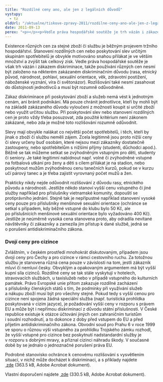 ```yaml
---
title: "Rozdílné ceny ano, ale jen z legálních důvodů"
vystupy:
  - tz
oldUrl: "/aktualne/tiskove-zpravy-2011/rozdilne-ceny-ano-ale-jen-z-legalnich-duvodu"
date: 2011-09-13
perex: "<p></p><p>Vedle práva hospodářské soutěže je trh vázán i zákazem diskriminace. Přestože je existence různých cen žádoucím projevem konkurence, nesmí být používání různých cen založeno na zakázaném diskriminačním důvodu a nesmí zasahovat do důstojnosti osob.</p>"
---
```


<!-- imported from the old website -->

<p>Existence různých cen za stejné zboží či službu je běžným projevem tržního hospodářství. Stanovení rozdílných cen nebo poskytování slev určitým skupinám spotřebitelů je obvykle motivováno snahou přilákat je ve větším množství a zvýšit tak celkový zisk. Vedle práva hospodářské soutěže je však trh vázán i zákazem diskriminace, takže používání různých cen nesmí být založeno na některém zakázaném diskriminačním důvodu (rasa, etnický původ, národnost, pohlaví, sexuální orientace, věk, zdravotní postižení, náboženské vyznání, víra či světonázor). Rozlišování také nesmí zasahovat do důstojnosti jednotlivců a musí být rozumně odůvodněné. </p><p>Zákaz diskriminace při poskytování zboží a služeb nemá vést k jednotným cenám, ani bránit podnikání. Má pouze chránit jednotlivce, kteří by mohli být na základě zakázaného důvodu vyloučeni z možnosti koupit si určité zboží nebo využít určitou službu. Při poskytování slev nebo stanovení rozdílných cen je proto vždy třeba posuzovat, zda použité kritérium není zákonem zakázané, nebo zda je možné toto rozlišování rozumně odůvodnit. </p><p>Slevy mají obvykle nalákat co největší počet spotřebitelů, i těch, kteří by jinak o zboží či službu neměli zájem. Zcela legitimně jsou proto nižší ceny či slevy určeny buď osobám, které nejsou mezi zákazníky dostatečně zastoupeny, nebo spotřebitelům s nižšími příjmy (studenti, důchodci apod.). Běžně se tak můžeme setkat se zvýhodněným vstupným pro děti, studenty či seniory. Je také legitimní nabídnout např. volné či zvýhodněné vstupné na fotbalová utkání pro ženy a děti s cílem přilákat je na stadion, nebo poskytnout mužům zvýhodněnou cenu tanečních kurzů, pokud se v kurzu učí párový tanec a je třeba zajistit vyrovnaný počet mužů a žen. </p><p>Prakticky nikdy nejde odůvodnit rozlišování z důvodu rasy, etnického původu a národnosti. Jestliže někdo stanoví vyšší cenu vstupného či jiné služby například pro příslušníky vietnamské komunity, dopouští se protiprávního jednání. Stejně tak je nepřípustné například stanovení vysoké ceny pouze pro příslušníky menšinové sexuální orientace (ochránce se setkal s případem, kdy běžné vstupné do klubu bylo 50 Kč, ale po příslušnících menšinové sexuální orientace bylo vyžadováno 400 Kč). Jestliže je neúměrně vysoká cena stanovena proto, aby odradila nevítané návštěvníky či zákazníky a zamezila jim přístup k dané službě, jedná se o porušení antidiskriminačního zákona. </p><h3>Dvojí ceny pro cizince</h3><p>Zvláštním, v českém prostředí mnohokrát diskutovaným, případem jsou dvojí ceny pro Čechy a pro cizince v rámci cestovního ruchu. Za totožnou službu je stanovena různá cena pouze v závislosti na tom, jestli zákazník mluví či nemluví česky. Obvyklým a opakovaným argumentem má být vyšší kupní síla cizinců. Rozdílné ceny se tak stále vyskytují v hotelech, stravovacích službách, u taxislužeb nebo v případě vstupného do kulturních památek. Právo Evropské unie přitom zakazuje rozdílné zacházení s příslušníky členských států s tím, že podmínky při využívání služeb a nákupu zboží musí být pro všechny stejné. Pokud tedy s vyšší cenou pro cizince není spojena žádná speciální služba (např. turistická prohlídka poskytovaná v cizím jazyce), je požadování vyšší ceny v rozporu s právem EU a může být i nepřímou diskriminací z důvodu státní příslušnosti. V České republice existuje k otázce účtování jiných cen zahraničním turistům i soudní rozhodnutí, a to dokonce z doby před vstupem do EU a před přijetím antidiskriminačního zákona. Obvodní soud pro Prahu 6 v roce 1999 ve sporu o různou výši vstupného za prohlídku Trojského zámku rozhodl, že vyšší vstupné pro cizince bez poskytnutí nadstandardní služby je v rozporu s dobrými mravy, a přiznal cizinci náhradu škody. V současné době by se jednalo o jednoznačné porušení práva EU.</p><p>Podrobné stanovisko ochránce k cenovému rozlišování s vysvětlením situací, v nichž může docházet k diskriminaci, a s příklady najdete <a title="Otevření do nového okna" href="/uploads-import/DISKRIMINACE/Stanoviska/Cenove_rozlisovani_158-2010-Stanovisko.pdf" target="_blank"> zde</a> (363.5 kB, Adobe Acrobat dokument).</p><p>Vlastní doporučení najdete <a title="Otevření do nového okna" href="/uploads-import/DISKRIMINACE/Doporuceni/Doporuceni-Cenove_rozlisovani_158-2010-JKV.pdf" target="_blank"> zde</a> (330.5 kB, Adobe Acrobat dokument).</p>
